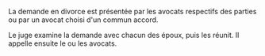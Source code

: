 La demande en divorce est présentée par les avocats respectifs des parties ou par un avocat choisi d'un commun accord.

Le juge examine la demande avec chacun des époux, puis les réunit. Il appelle ensuite le ou les avocats.
